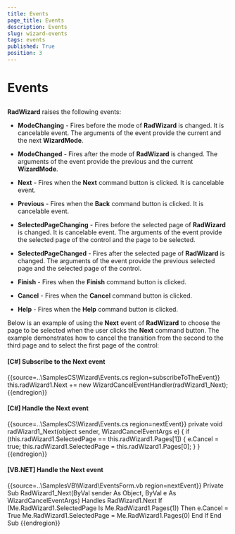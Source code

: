 ```yaml
---
title: Events
page_title: Events
description: Events
slug: wizard-events
tags: events
published: True
position: 3
---
```


# Events



## 

__RadWizard__ raises the following events:

* __ModeChanging__ - Fires before the mode of __RadWizard__ is changed. It is cancelable event.
		  	The arguments of the event provide the current and the next __WizardMode__.
		  

* __ModeChanged__ - Fires after the mode of __RadWizard__ is changed.
		  	The arguments of the event provide the previous and the current __WizardMode__.
		  

* __Next__ - Fires when the __Next__ command button is clicked. It is cancelable event.
		  

* __Previous__ - Fires when the __Back__ command button is clicked. It is cancelable event.
		  

* __SelectedPageChanging__ - Fires before the selected page of __RadWizard__ is changed. It is cancelable event.
		  	The arguments of the event provide the selected page of the control and the page to be selected.
		  

* __SelectedPageChanged__ - Fires after the selected page of __RadWizard__ is changed. 
		  	The arguments of the event provide the previous selected page and the selected page of the control.
		  

* __Finish__ - Fires when the __Finish__ command button is clicked.
		  

* __Cancel__ - Fires when the __Cancel__ command button is clicked.
		  

* __Help__ - Fires when the __Help__ command button is clicked.
		  

Below is an example of using the __Next__ event of __RadWizard__ to choose the page to be selected when the 
			user clicks the __Next__ command button. The example demonstrates how to cancel the transition from the second to the third page 
			and to select the first page of the control:
		

#### __[C#] Subscribe to the Next event__

{{source=..\SamplesCS\Wizard\Events.cs region=subscribeToTheEvent}}
	            this.radWizard1.Next += new WizardCancelEventHandler(radWizard1_Next);
	{{endregion}}



#### __[C#] Handle the Next event__

{{source=..\SamplesCS\Wizard\Events.cs region=nextEvent}}
	        private void radWizard1_Next(object sender, WizardCancelEventArgs e)
	        {
	            if (this.radWizard1.SelectedPage == this.radWizard1.Pages[1])
	            {
	                e.Cancel = true;
	                this.radWizard1.SelectedPage = this.radWizard1.Pages[0];
	            }
	        }
	{{endregion}}



#### __[VB.NET] Handle the Next event__

{{source=..\SamplesVB\Wizard\EventsForm.vb region=nextEvent}}
	    Private Sub RadWizard1_Next(ByVal sender As Object, ByVal e As WizardCancelEventArgs) Handles RadWizard1.Next
	        If (Me.RadWizard1.SelectedPage Is Me.RadWizard1.Pages(1)) Then
	            e.Cancel = True
	            Me.RadWizard1.SelectedPage = Me.RadWizard1.Pages(0)
	        End If
	    End Sub
	{{endregion}}


